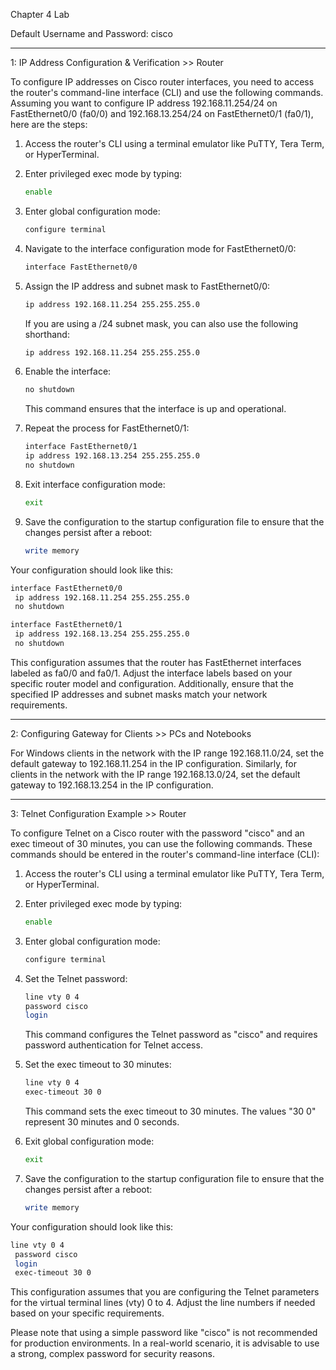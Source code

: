 Chapter 4 Lab

Default Username and Password: cisco

****************************************************************************************************
1: IP Address Configuration & Verification >> Router

To configure IP addresses on Cisco router interfaces, you need to access the router's command-line interface (CLI) and use the following commands. Assuming you want to configure IP address 192.168.11.254/24 on FastEthernet0/0 (fa0/0) and 192.168.13.254/24 on FastEthernet0/1 (fa0/1), here are the steps:

1. Access the router's CLI using a terminal emulator like PuTTY, Tera Term, or HyperTerminal.

2. Enter privileged exec mode by typing:

    ```bash
    enable
    ```

3. Enter global configuration mode:

    ```bash
    configure terminal
    ```

4. Navigate to the interface configuration mode for FastEthernet0/0:

    ```bash
    interface FastEthernet0/0
    ```

5. Assign the IP address and subnet mask to FastEthernet0/0:

    ```bash
    ip address 192.168.11.254 255.255.255.0
    ```

   If you are using a /24 subnet mask, you can also use the following shorthand:

    ```bash
    ip address 192.168.11.254 255.255.255.0
    ```

6. Enable the interface:

    ```bash
    no shutdown
    ```

   This command ensures that the interface is up and operational.

7. Repeat the process for FastEthernet0/1:

    ```bash
    interface FastEthernet0/1
    ip address 192.168.13.254 255.255.255.0
    no shutdown
    ```

8. Exit interface configuration mode:

    ```bash
    exit
    ```

9. Save the configuration to the startup configuration file to ensure that the changes persist after a reboot:

    ```bash
    write memory
    ```

Your configuration should look like this:

```bash
interface FastEthernet0/0
 ip address 192.168.11.254 255.255.255.0
 no shutdown

interface FastEthernet0/1
 ip address 192.168.13.254 255.255.255.0
 no shutdown
```

This configuration assumes that the router has FastEthernet interfaces labeled as fa0/0 and fa0/1. Adjust the interface labels based on your specific router model and configuration. Additionally, ensure that the specified IP addresses and subnet masks match your network requirements.


****************************************************************************************************
2: Configuring Gateway for Clients >> PCs and Notebooks

For Windows clients in the network with the IP range 192.168.11.0/24, set the default gateway to 192.168.11.254 in the IP configuration. Similarly, for clients in the network with the IP range 192.168.13.0/24, set the default gateway to 192.168.13.254 in the IP configuration.


****************************************************************************************************
3: Telnet Configuration Example >> Router

To configure Telnet on a Cisco router with the password "cisco" and an exec timeout of 30 minutes, you can use the following commands. These commands should be entered in the router's command-line interface (CLI):

1. Access the router's CLI using a terminal emulator like PuTTY, Tera Term, or HyperTerminal.

2. Enter privileged exec mode by typing:

    ```bash
    enable
    ```

3. Enter global configuration mode:

    ```bash
    configure terminal
    ```

4. Set the Telnet password:

    ```bash
    line vty 0 4
    password cisco
    login
    ```

   This command configures the Telnet password as "cisco" and requires password authentication for Telnet access.

5. Set the exec timeout to 30 minutes:

    ```bash
    line vty 0 4
    exec-timeout 30 0
    ```

   This command sets the exec timeout to 30 minutes. The values "30 0" represent 30 minutes and 0 seconds.

6. Exit global configuration mode:

    ```bash
    exit
    ```

7. Save the configuration to the startup configuration file to ensure that the changes persist after a reboot:

    ```bash
    write memory
    ```

Your configuration should look like this:

```bash
line vty 0 4
 password cisco
 login
 exec-timeout 30 0
```

This configuration assumes that you are configuring the Telnet parameters for the virtual terminal lines (vty) 0 to 4. Adjust the line numbers if needed based on your specific requirements.

Please note that using a simple password like "cisco" is not recommended for production environments. In a real-world scenario, it is advisable to use a strong, complex password for security reasons.

